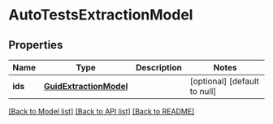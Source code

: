# AutoTestsExtractionModel
## Properties

| Name | Type | Description | Notes |
|------------ | ------------- | ------------- | -------------|
| **ids** | [**GuidExtractionModel**](GuidExtractionModel.md) |  | [optional] [default to null] |

[[Back to Model list]](../README.md#documentation-for-models) [[Back to API list]](../README.md#documentation-for-api-endpoints) [[Back to README]](../README.md)

